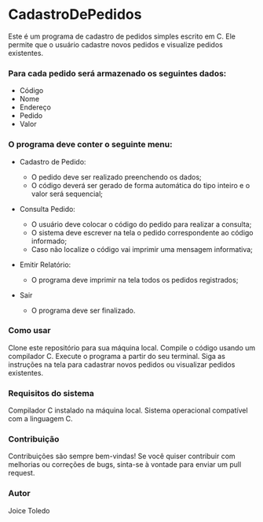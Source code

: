 # CadastroDePedidos

Este é um programa de cadastro de pedidos simples escrito em C. 
Ele permite que o usuário cadastre novos pedidos e visualize pedidos existentes. 

### Para cada pedido será armazenado os seguintes dados: ###
- Código 
- Nome
- Endereço
- Pedido
- Valor  

### O programa deve conter o seguinte menu: ###
- Cadastro de Pedido: 
  - O pedido deve ser realizado preenchendo os dados;
  - O código deverá ser gerado de forma automática do tipo inteiro e o valor será sequencial;
  
- Consulta Pedido:
  - O usuário deve colocar o código do pedido para realizar a consulta;
  - O sistema deve escrever na tela o pedido correspondente ao código informado;
  - Caso não localize o código vai imprimir uma mensagem informativa;
  
- Emitir Relatório:
  - O programa deve imprimir na tela todos os pedidos registrados;  
  
- Sair  
  - O programa deve ser finalizado.
  
### Como usar ###
Clone este repositório para sua máquina local.
Compile o código usando um compilador C.
Execute o programa a partir do seu terminal.
Siga as instruções na tela para cadastrar novos pedidos ou visualizar pedidos existentes.

### Requisitos do sistema ###
Compilador C instalado na máquina local.
Sistema operacional compatível com a linguagem C.

### Contribuição ###
Contribuições são sempre bem-vindas! 
Se você quiser contribuir com melhorias ou correções de bugs, sinta-se à vontade para enviar um pull request.

### Autor ###
Joice Toledo
